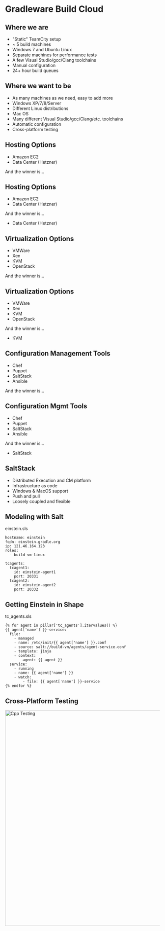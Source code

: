 # Gradleware Build Cloud

## Where we are

* "Static" TeamCity setup
* ~ 5 build machines
* Windows 7 and Ubuntu Linux
* Separate machines for performance tests
* A few Visual Studio/gcc/Clang toolchains
* Manual configuration
* 24+ hour build queues

## Where we want to be

* As many machines as we need, easy to add more
* Windows XP/7/8/Server
* Different Linux distributions
* Mac OS
* Many different Visual Studio/gcc/Clang/etc. toolchains
* Automatic configuration
* Cross-platform testing

## Hosting Options

* Amazon EC2
* Data Center (Hetzner)

And the winner is...

## Hosting Options

* Amazon EC2
* Data Center (Hetzner)

And the winner is...

* Data Center (Hetzner)

## Virtualization Options

* VMWare
* Xen
* KVM
* OpenStack

And the winner is...

## Virtualization Options

* VMWare
* Xen
* KVM
* OpenStack

And the winner is...

* KVM

## Configuration Management Tools

* Chef
* Puppet
* SaltStack
* Ansible

And the winner is...

## Configuration Mgmt Tools

* Chef
* Puppet
* SaltStack
* Ansible

And the winner is...

* SaltStack

## SaltStack

* Distributed Execution and CM platform
* Infrastructure as code
* Windows & MacOS support
* Push and pull
* Loosely coupled and flexible

## Modeling with Salt

einstein.sls

    hostname: einstein
    fqdn: einstein.gradle.org
    ip: 121.46.164.123
    roles: 
      - build-vm-linux
  
    tcagents:
      tcagent1:
        id: einstein-agent1
        port: 20331
      tcagent2:
        id: einstein-agent2
        port: 20332

## Getting Einstein in Shape

tc_agents.sls

    {% for agent in pillar['tc_agents'].itervalues() %} 
    {{ agent['name'] }}-service:
      file:
        - managed
        - name: /etc/init/{{ agent['name'] }}.conf
        - source: salt://build-vm/agents/agent-service.conf
        - template: jinja
        - context:
            agent: {{ agent }}
      service:
        - running
        - name: {{ agent['name'] }} 
        - watch:
            - file: {{ agent['name'] }}-service
    {% endfor %}

## Cross-Platform Testing

<img src="img/cpptesting.png" alt="Cpp Testing" style="height: 700px; width: 700px;"/>







